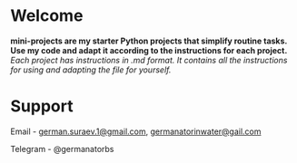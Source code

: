 # **Welcome**
**mini-projects are my starter Python projects that simplify routine tasks. 
Use my code and adapt it according to the instructions for each project.**
*Each project has instructions in .md format. It contains all the instructions for using and adapting the file for yourself.*

# **Support**
Email - german.suraev.1@gmail.com, germanatorinwater@gail.com

Telegram - @germanatorbs
